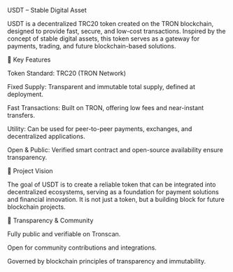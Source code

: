 USDT – Stable Digital Asset

USDT is a decentralized TRC20 token created on the TRON blockchain, designed to provide fast, secure, and low-cost transactions. Inspired by the concept of stable digital assets, this token serves as a gateway for payments, trading, and future blockchain-based solutions.

🔹 Key Features

Token Standard: TRC20 (TRON Network)

Fixed Supply: Transparent and immutable total supply, defined at deployment.

Fast Transactions: Built on TRON, offering low fees and near-instant transfers.

Utility: Can be used for peer-to-peer payments, exchanges, and decentralized applications.

Open & Public: Verified smart contract and open-source availability ensure transparency.

🔹 Project Vision

The goal of USDT is to create a reliable token that can be integrated into decentralized ecosystems, serving as a foundation for payment solutions and financial innovation. It is not just a token, but a building block for future blockchain projects.

🔹 Transparency & Community

Fully public and verifiable on Tronscan.

Open for community contributions and integrations.

Governed by blockchain principles of transparency and immutability.

